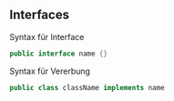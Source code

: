 ## Interfaces

Syntax für Interface

``` java
public interface name {}
```

Syntax für Vererbung

``` java
public class className implements name
```